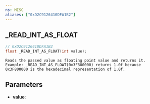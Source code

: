 ```yaml
---
ns: MISC
aliases: ["0xD2C9126410DFA1B2"]
---
```

## _READ_INT_AS_FLOAT

```c
// 0xD2C9126410DFA1B2
float _READ_INT_AS_FLOAT(int value);
```

```
Reads the passed value as floating point value and returns it.
Example: _READ_INT_AS_FLOAT(0x3F800000) returns 1.0f because 0x3F800000 is the hexadecimal representation of 1.0f.
```

## Parameters
* **value**:
